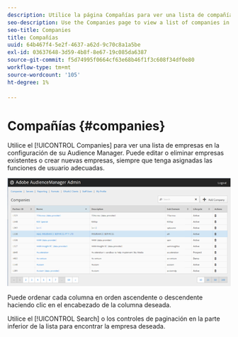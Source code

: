 ```yaml
---
description: Utilice la página Compañías para ver una lista de compañías en la configuración de su Audience Manager. Puede editar o eliminar empresas existentes o crear nuevas empresas, siempre que tenga asignadas las funciones de usuario adecuadas.
seo-description: Use the Companies page to view a list of companies in your Audience Manager configuration. You can edit or delete existing companies or create new companies, providing that you have the appropriate user roles assigned.
seo-title: Companies
title: Compañías
uuid: 64b467f4-5e2f-4637-a62d-9c70c8a1a5be
exl-id: 03637648-3d59-4b8f-8e67-19c085da6387
source-git-commit: f5d74995f0664cf63e68b46f1f3c608f34df0e80
workflow-type: tm+mt
source-wordcount: '105'
ht-degree: 1%

---
```


# Compañías {#companies}

Utilice el [!UICONTROL Companies] para ver una lista de empresas en la configuración de su Audience Manager. Puede editar o eliminar empresas existentes o crear nuevas empresas, siempre que tenga asignadas las funciones de usuario adecuadas.

![](assets/companies.png)

Puede ordenar cada columna en orden ascendente o descendente haciendo clic en el encabezado de la columna deseada.

Utilice el [!UICONTROL Search] o los controles de paginación en la parte inferior de la lista para encontrar la empresa deseada.
